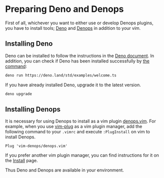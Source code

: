 # Preparing Deno and Denops

First of all, whichever you want to either use or develop Denops plugins, you
have to install tools; [Deno][Deno] and [Denops][denops.vim] in addition to your
vim.

[denops.vim]: https://github.com/vim-denops/denops.vim
[deno]: https://deno.land/

## Installing Deno

Deno can be installed to follow the instructions in the
[Deno document](https://deno.land/#installation). In addition, you can check if
Deno has been installed successfully by
[the command](https://deno.land/#getting-started):

```sh
deno run https://deno.land/std/examples/welcome.ts
```

If you have already installed Deno, upgrade it to the latest version.

```sh
deno upgrade
```

## Installing Denops

It is necessary for using Denops to install as a vim plugin
[denops.vim][denops.vim]. For example, when you use [vim-plug][vim-plug] as a
vim plugin manager, add the following command to your `.vimrc` and execute
`:PlugInstall` on vim to install Denops.

```vim
Plug 'vim-denops/denops.vim'
```

[vim-plug]: https://github.com/junegunn/vim-plug

If you prefer another vim plugin manager, you can find instructions for it on
the [Install](../install.md) page.

Thus Deno and Denops are available in your environment.
